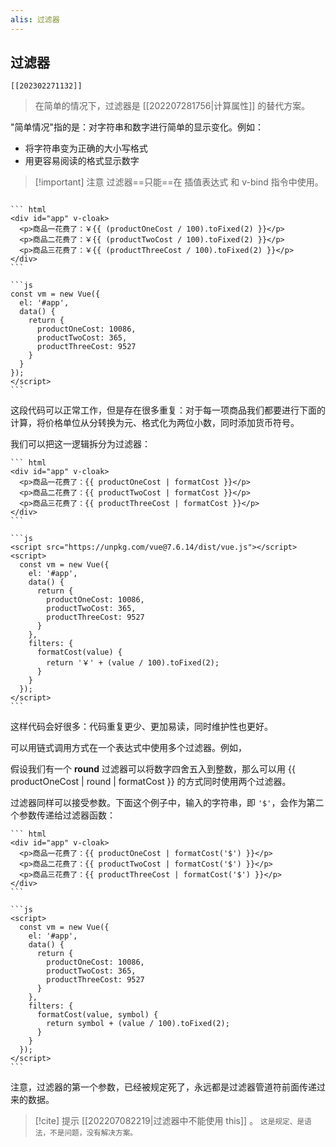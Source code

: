 ```yaml
---
alis: 过滤器 
---
```


## 过滤器 

```dynamic-embed
[[202302271132]]
```


> 在简单的情况下，过滤器是 [[202207281756|计算属性]] 的替代方案。

"简单情况"指的是：对字符串和数字进行简单的显示变化。例如：

- 将字符串变为正确的大小写格式
- 用更容易阅读的格式显示数字

> [!important] 注意
> 过滤器==只能==在 插值表达式 和 v-bind 指令中使用。

````ad-html

``` html
<div id="app" v-cloak>
  <p>商品一花费了：￥{{ (productOneCost / 100).toFixed(2) }}</p>
  <p>商品二花费了：￥{{ (productTwoCost / 100).toFixed(2) }}</p>
  <p>商品三花费了：￥{{ (productThreeCost / 100).toFixed(2) }}</p>
</div>
```
````

````ad-vue
```js
const vm = new Vue({
  el: '#app',
  data() {
    return {
      productOneCost: 10086,
      productTwoCost: 365,
      productThreeCost: 9527
    }
  }
});
</script>
```
````

这段代码可以正常工作，但是存在很多重复：对于每一项商品我们都要进行下面的计算，将价格单位从分转换为元、格式化为两位小数，同时添加货币符号。

我们可以把这一逻辑拆分为过滤器：

````ad-html
``` html
<div id="app" v-cloak>
  <p>商品一花费了：{{ productOneCost | formatCost }}</p>
  <p>商品二花费了：{{ productTwoCost | formatCost }}</p>
  <p>商品三花费了：{{ productThreeCost | formatCost }}</p>
</div>
```
````

````ad-vue
```js
<script src="https://unpkg.com/vue@7.6.14/dist/vue.js"></script>
<script>
  const vm = new Vue({
    el: '#app',
    data() {
      return {
        productOneCost: 10086,
        productTwoCost: 365,
        productThreeCost: 9527
      }
    },
    filters: {
      formatCost(value) {
        return '￥' + (value / 100).toFixed(2);
      }
    }
  });
</script>
```
````

这样代码会好很多：代码重复更少、更加易读，同时维护性也更好。

可以用链式调用方式在一个表达式中使用多个过滤器。例如，

假设我们有一个 **round** 过滤器可以将数字四舍五入到整数，那么可以用 \{\{ productOneCost | round | formatCost }} 的方式同时使用两个过滤器。

过滤器同样可以接受参数。下面这个例子中，输入的字符串，即 `'$'`，会作为第二个参数传递给过滤器函数：

````ad-html
``` html
<div id="app" v-cloak>
  <p>商品一花费了：{{ productOneCost | formatCost('$') }}</p>
  <p>商品二花费了：{{ productTwoCost | formatCost('$') }}</p>
  <p>商品三花费了：{{ productThreeCost | formatCost('$') }}</p>
</div>
```
````

````ad-vue
```js
<script>
  const vm = new Vue({
    el: '#app',
    data() {
      return {
        productOneCost: 10086,
        productTwoCost: 365,
        productThreeCost: 9527
      }
    },
    filters: {
      formatCost(value, symbol) {
        return symbol + (value / 100).toFixed(2);
      }
    }
  });
</script>
```
````

注意，过滤器的第一个参数，已经被规定死了，永远都是过滤器管道符前面传递过来的数据。

> [!cite] 提示
> [[202207082219|过滤器中不能使用 this]] 。 <small>这是规定、是语法，不是问题，没有解决方案。</small>




